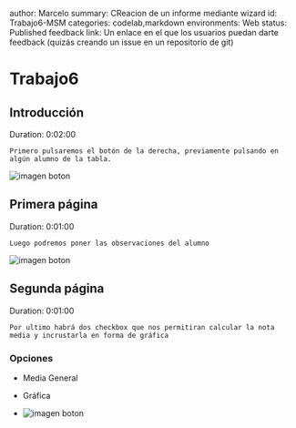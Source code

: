 author: Marcelo
summary: CReacion de un informe mediante wizard
id: Trabajo6-MSM
categories: codelab,markdown
environments: Web
status: Published
feedback link: Un enlace en el que los usuarios puedan darte feedback (quizás creando un issue en un repositorio de git)

# Trabajo6

## Introducción
Duration: 0:02:00

```Primero pulsaremos el botón de la derecha, previamente pulsando en algún alumno de la tabla.```

![imagen boton](img/1.JPG)

## Primera página
Duration: 0:01:00


```Luego podremos poner las observaciones del alumno```

![imagen boton](img/2.JPG)

## Segunda página
Duration: 0:01:00

```Por ultimo habrá dos checkbox que nos permitiran calcular la nota media y incrustarla en forma de gráfica ```

### Opciones

* Media General
* Gráfica
  
  
* ![imagen boton](img/3.JPG)
